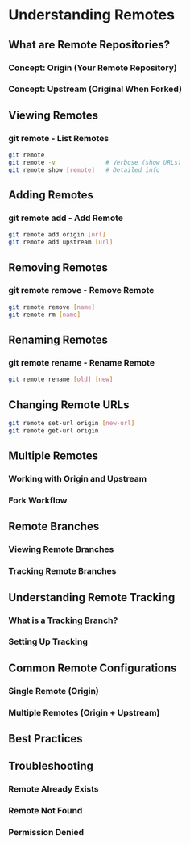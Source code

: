 # Understanding Remotes

## What are Remote Repositories?

### Concept: Origin (Your Remote Repository)
### Concept: Upstream (Original When Forked)

## Viewing Remotes

### git remote - List Remotes
```bash
git remote
git remote -v              # Verbose (show URLs)
git remote show [remote]   # Detailed info
```

## Adding Remotes

### git remote add - Add Remote
```bash
git remote add origin [url]
git remote add upstream [url]
```

## Removing Remotes

### git remote remove - Remove Remote
```bash
git remote remove [name]
git remote rm [name]
```

## Renaming Remotes

### git remote rename - Rename Remote
```bash
git remote rename [old] [new]
```

## Changing Remote URLs
```bash
git remote set-url origin [new-url]
git remote get-url origin
```

## Multiple Remotes

### Working with Origin and Upstream
### Fork Workflow

## Remote Branches

### Viewing Remote Branches
### Tracking Remote Branches

## Understanding Remote Tracking

### What is a Tracking Branch?
### Setting Up Tracking

## Common Remote Configurations

### Single Remote (Origin)
### Multiple Remotes (Origin + Upstream)

## Best Practices

## Troubleshooting

### Remote Already Exists
### Remote Not Found
### Permission Denied
